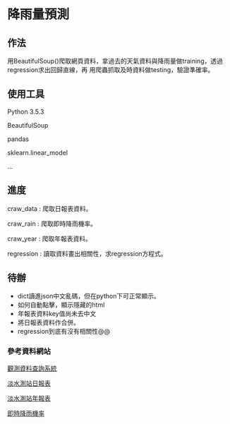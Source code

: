 
# 降雨量預測

## 作法
用BeautifulSoup()爬取網頁資料，拿過去的天氣資料與降雨量做training，透過regression求出回歸直線，再
用爬蟲抓取及時資料做testing，驗證準確率。

## 使用工具
Python 3.5.3

BeautifulSoup

pandas

sklearn.linear_model

...

## 進度
craw_data : 爬取日報表資料。

craw_rain : 爬取即時降雨機率。

craw_year : 爬取年報表資料。

regression : 讀取資料畫出相關性，求regression方程式。

## 待辦
* dict讀進json中文亂碼，但在python下可正常顯示。
* 如何自動點擊，顯示隱藏的html
* 年報表資料key值尚未去中文
* 將日報表資料作合併。
* regression到底有沒有相關性@@


### 參考資料網站
[觀測資料查詢系統](http://e-service.cwb.gov.tw/HistoryDataQuery/)

[淡水測站日報表](http://e-service.cwb.gov.tw/HistoryDataQuery/DayDataController.do?command=viewMain&station=466900&stname=%25E6%25B7%25A1%25E6%25B0%25B4&datepicker=2017-12-05)

[淡水測站年報表](http://e-service.cwb.gov.tw/HistoryDataQuery/YearDataController.do?command=viewMain&station=466900&stname=%25E6%25B7%25A1%25E6%25B0%25B4&datepicker=2017)

[即時降雨機率](https://weather.com/zh-TW/weather/hourbyhour/l/TWXX0021:1:TW)

